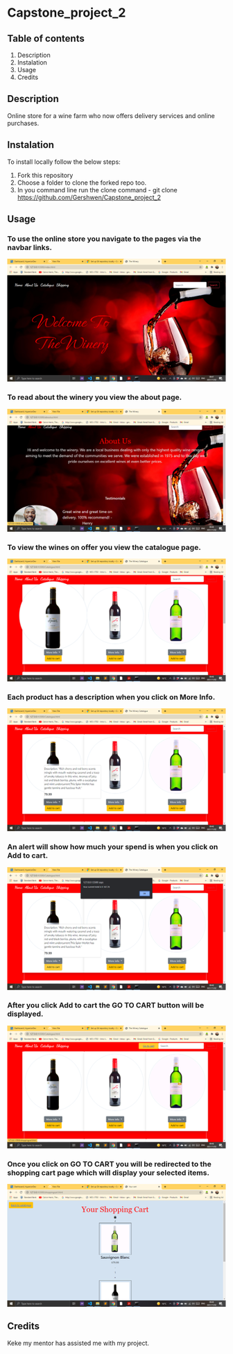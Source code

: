 # Capstone_project_2

Table of contents
-----------------
1. Description
2. Instalation
3. Usage
4. Credits

## Description
Online store for a wine farm who now offers delivery services and online purchases. 

## Instalation
To install locally follow the below steps: 
1. Fork this repository
2. Choose a folder to clone the forked repo too.
3. In you command line run the clone command - git clone https://github.com/Gershwen/Capstone_project_2

## Usage
### To use the online store you navigate to the pages via the navbar links. 
![Home page](/images/homepage.png)

### To read about the winery you view the about page.
![About page](/images/about.png)

### To view the wines on offer you view the catalogue page.
![Catalogue](/images/catalogue.png)

### Each product has a description when you click on More Info.
![Description](/images/description.png)

### An alert will show how much your spend is when you click on Add to cart.
![Alert](/images/alert.png)

### After you click Add to cart the GO TO CART button will be displayed. 
![Go to cart](/images/gotocart.png)

### Once you click on GO TO CART you will be redirected to the shopping cart page which will display your selected items.
![Shopping cart](/images/shoppingcart.png)

## Credits
Keke my mentor has assisted me with my project. 






